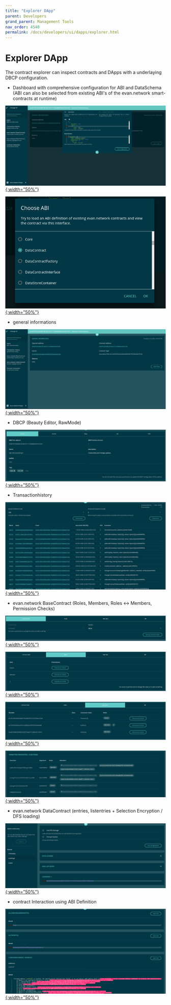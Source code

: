 ```yaml
---
title: "Explorer DApp"
parent: Developers
grand_parent: Management Tools
nav_order: 4540
permalink: /docs/developers/ui/dapps/explorer.html
---
```


# Explorer DApp

The contract explorer can inspect contracts and DApps with a underlaying DBCP configuration.

- Dashboard with comprehensive configuration for ABI and DataSchema (ABI can also be selected from existing ABI's of the evan.network smart-contracts at runtime)

[![Error Popup](/docs/4000_developers/4500_management-tools/img/explorer-1.png){:width="50%"}](/docs/4000_developers/4500_management-tools/img/explorer-1.png)

[![Error Popup](/docs/4000_developers/4500_management-tools/img/explorer-2.png){:width="50%"}](/docs/4000_developers/4500_management-tools/img/explorer-2.png)

- general informations

[![Error Popup](/docs/4000_developers/4500_management-tools/img/explorer-3.png){:width="50%"}](/docs/4000_developers/4500_management-tools/img/explorer-3.png)

- DBCP (Beauty Editor, RawMode)

[![Error Popup](/docs/4000_developers/4500_management-tools/img/explorer-4.png){:width="50%"}](/docs/4000_developers/4500_management-tools/img/explorer-4.png)

- Transactionhistory

[![Error Popup](/docs/4000_developers/4500_management-tools/img/explorer-5.png){:width="50%"}](/docs/4000_developers/4500_management-tools/img/explorer-5.png)

- evan.network BaseContract (Roles, Members, Roles <-> Members, Permission Checks)

[![Error Popup](/docs/4000_developers/4500_management-tools/img/explorer-6.png){:width="50%"}](/docs/4000_developers/4500_management-tools/img/explorer-6.png)

[![Error Popup](/docs/4000_developers/4500_management-tools/img/explorer-7.png){:width="50%"}](/docs/4000_developers/4500_management-tools/img/explorer-7.png)

[![Error Popup](/docs/4000_developers/4500_management-tools/img/explorer-8.png){:width="50%"}](/docs/4000_developers/4500_management-tools/img/explorer-8.png)

[![Error Popup](/docs/4000_developers/4500_management-tools/img/explorer-9.png){:width="50%"}](/docs/4000_developers/4500_management-tools/img/explorer-9.png)

- evan.network DataContract (entries, listentries + Selection Encryption / DFS loading)

[![Error Popup](/docs/4000_developers/4500_management-tools/img/explorer-10.png){:width="50%"}](/docs/4000_developers/4500_management-tools/img/explorer-10.png)

- contract Interaction using ABI Definition

[![Error Popup](/docs/4000_developers/4500_management-tools/img/explorer-11.png){:width="50%"}](/docs/4000_developers/4500_management-tools/img/explorer-11.png)

